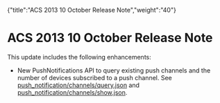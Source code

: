 {"title":"ACS 2013 10 October Release Note","weight":"40"} 

# ACS 2013 10 October Release Note

This update includes the following enhancements:

*   New PushNotifications API to query existing push channels and the number of devices subscribed to a push channel. See [push\_notification/channels/query.json](/arrowdb/latest/#!/api/PushNotifications-method-channels_query) and [push\_notification/channels/show.json](/docs/appc/AMPLIFY_Appcelerator_Services/AMPLIFY_Appcelerator_Platform_Services_How-tos/AMPLIFY_Appcelerator_Services_Native_SDKs/AMPLIFY_Appcelerator_Platform_Services_for_Android/).